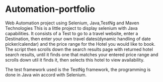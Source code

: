 # Automation-portfolio
Web Automation project using Selenium, Java,TestNg and Maven Technologies
This is a little project to display selenium with Java capabilities. It consists of a Test to go to a travel website, enter a Destination, then enter your own 
travel dates(dynamic handling of date picker/calendar) and the price range for the Hotel you would like to book. The script then scrolls down the search results
page with returned hotel search results, until it finds one that matches your entered price range and scrolls down util it finds it, then selects this hotel to view availability.

The test framework used is the TestNg framework, the programming is done in Java win accord with Selenium.

 
 
